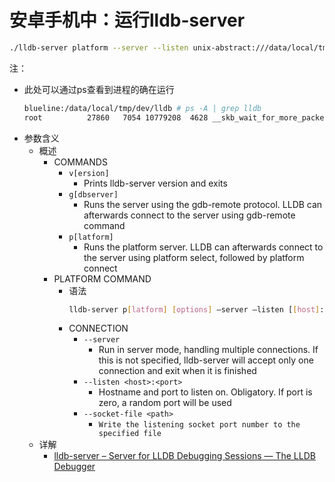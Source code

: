 # 安卓手机中：运行lldb-server

```bash
./lldb-server platform --server --listen unix-abstract:///data/local/tmp/dev/lldb_debug.sock &
```

注：
* 此处可以通过ps查看到进程的确在运行
  ```bash
  blueline:/data/local/tmp/dev/lldb # ps -A | grep lldb
  root          27860   7054 10779208  4628 __skb_wait_for_more_packets 0 S lldb-server
  ```
* 参数含义
  * 概述
    * COMMANDS
      * `v[ersion]`
        * Prints lldb-server version and exits
      * `g[dbserver]`
        * Runs the server using the gdb-remote protocol. LLDB can afterwards connect to the server using gdb-remote command
      * `p[latform]`
        * Runs the platform server. LLDB can afterwards connect to the server using platform select, followed by platform connect
    * PLATFORM COMMAND
      * 语法
        ```bash
        lldb-server p[latform] [options] –server –listen [[host]:port]
        ```
      * CONNECTION
        * `--server`
          * Run in server mode, handling multiple connections. If this is not specified, lldb-server will accept only one connection and exit when it is finished
        * `--listen <host>:<port>`
          * Hostname and port to listen on. Obligatory. If port is zero, a random port will be used
        * `--socket-file <path>`
          * `Write the listening socket port number to the specified file`
  * 详解
    * [lldb-server – Server for LLDB Debugging Sessions — The LLDB Debugger](https://lldb.llvm.org/man/lldb-server.html)
